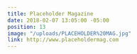 ```yaml
---
title: Placeholder Magazine
date: 2018-02-07 13:05:00 -05:00
position: 13
image: "/uploads/PLACEHOLDER%20MAG.jpg"
link: http://www.placeholdermag.com
---
```


